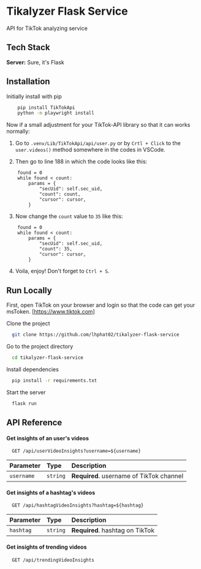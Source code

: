 # Tikalyzer Flask Service

API for TikTok analyzing service

## Tech Stack

**Server:** Sure, it's Flask

## Installation

Initially install with pip

```bash
    pip install TikTokApi
    python -m playwright install

```

Now if a small adjustment for your TikTok-API library so that it can works normally:

1. Go to `.venv/Lib/TikTokApi/api/user.py` or by `Crtl + Click` to the `user.videos()` method somewhere in the codes in VSCode.

2. Then go to line 188 in which the code looks like this:

```
    found = 0
    while found < count:
        params = {
            "secUid": self.sec_uid,
            "count": count,
            "cursor": cursor,
        }
```

3. Now change the `count` value to `35` like this:

```
    found = 0
    while found < count:
        params = {
            "secUid": self.sec_uid,
            "count": 35,
            "cursor": cursor,
        }
```

4. Voila, enjoy! Don't forget to `Ctrl + S`.

## Run Locally

First, open TikTok on your browser and login so that the code can get your msToken. [https://www.tiktok.com]

Clone the project

```bash
  git clone https://github.com/lhphat02/tikalyzer-flask-service
```

Go to the project directory

```bash
  cd tikalyzer-flask-service
```

Install dependencies

```bash
  pip install -r requirements.txt
```

Start the server

```bash
  flask run
```

## API Reference

#### Get insights of an user's videos

```http
  GET /api/userVideoInsights?username=${username}
```

| Parameter  | Type     | Description                              |
| :--------- | :------- | :--------------------------------------- |
| `username` | `string` | **Required**. username of TikTok channel |

#### Get insights of a hashtag's videos

```http
  GET /api/hashtagVideoInsights?hashtag=${hashtag}
```

| Parameter | Type     | Description                     |
| :-------- | :------- | :------------------------------ |
| `hashtag` | `string` | **Required**. hashtag on TikTok |

#### Get insights of trending videos

```http
  GET /api/trendingVideoInsights
```
